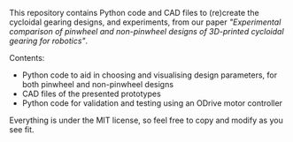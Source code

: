 This repository contains Python code and CAD files to (re)create the cycloidal gearing designs, and experiments, from our paper
_"Experimental comparison of pinwheel and non-pinwheel designs of 3D-printed cycloidal gearing for robotics"_.

Contents:

- Python code to aid in choosing and visualising design parameters, for both pinwheel and non-pinwheel designs
- CAD files of the presented prototypes
- Python code for validation and testing using an ODrive motor controller

Everything is under the MIT license, so feel free to copy and modify as you see fit.
